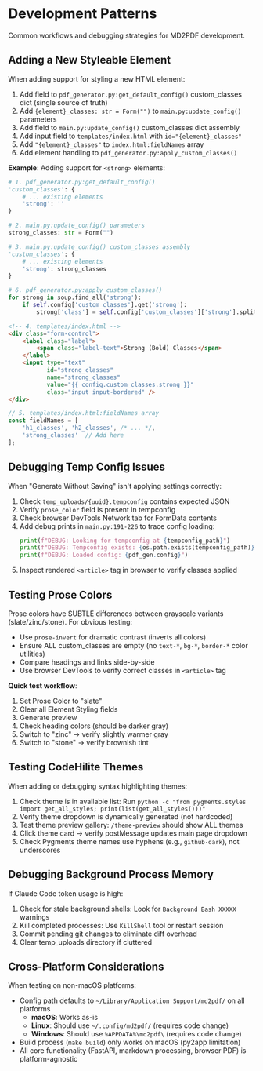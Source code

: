 # Development Patterns

Common workflows and debugging strategies for MD2PDF development.

## Adding a New Styleable Element

When adding support for styling a new HTML element:

1. Add field to `pdf_generator.py:get_default_config()` custom_classes dict (single source of truth)
2. Add `{element}_classes: str = Form("")` to `main.py:update_config()` parameters
3. Add field to `main.py:update_config()` custom_classes dict assembly
4. Add input field to `templates/index.html` with `id="{element}_classes"`
5. Add `"{element}_classes"` to `index.html:fieldNames` array
6. Add element handling to `pdf_generator.py:apply_custom_classes()`

**Example**: Adding support for `<strong>` elements:

```python
# 1. pdf_generator.py:get_default_config()
'custom_classes': {
    # ... existing elements
    'strong': ''
}

# 2. main.py:update_config() parameters
strong_classes: str = Form("")

# 3. main.py:update_config() custom_classes assembly
'custom_classes': {
    # ... existing elements
    'strong': strong_classes
}

# 6. pdf_generator.py:apply_custom_classes()
for strong in soup.find_all('strong'):
    if self.config['custom_classes'].get('strong'):
        strong['class'] = self.config['custom_classes']['strong'].split()
```

```html
<!-- 4. templates/index.html -->
<div class="form-control">
    <label class="label">
        <span class="label-text">Strong (Bold) Classes</span>
    </label>
    <input type="text"
           id="strong_classes"
           name="strong_classes"
           value="{{ config.custom_classes.strong }}"
           class="input input-bordered" />
</div>
```

```javascript
// 5. templates/index.html:fieldNames array
const fieldNames = [
    'h1_classes', 'h2_classes', /* ... */,
    'strong_classes'  // Add here
];
```

## Debugging Temp Config Issues

When "Generate Without Saving" isn't applying settings correctly:

1. Check `temp_uploads/{uuid}.tempconfig` contains expected JSON
2. Verify `prose_color` field is present in tempconfig
3. Check browser DevTools Network tab for FormData contents
4. Add debug prints in `main.py:191-226` to trace config loading:
   ```python
   print(f"DEBUG: Looking for tempconfig at {tempconfig_path}")
   print(f"DEBUG: Tempconfig exists: {os.path.exists(tempconfig_path)}")
   print(f"DEBUG: Loaded config: {pdf_gen.config}")
   ```
5. Inspect rendered `<article>` tag in browser to verify classes applied

## Testing Prose Colors

Prose colors have SUBTLE differences between grayscale variants (slate/zinc/stone). For obvious testing:

- Use `prose-invert` for dramatic contrast (inverts all colors)
- Ensure ALL custom_classes are empty (no `text-*`, `bg-*`, `border-*` color utilities)
- Compare headings and links side-by-side
- Use browser DevTools to verify correct classes in `<article>` tag

**Quick test workflow**:
1. Set Prose Color to "slate"
2. Clear all Element Styling fields
3. Generate preview
4. Check heading colors (should be darker gray)
5. Switch to "zinc" → verify slightly warmer gray
6. Switch to "stone" → verify brownish tint

## Testing CodeHilite Themes

When adding or debugging syntax highlighting themes:

1. Check theme is in available list: Run `python -c "from pygments.styles import get_all_styles; print(list(get_all_styles()))"`
2. Verify theme dropdown is dynamically generated (not hardcoded)
3. Test theme preview gallery: `/theme-preview` should show ALL themes
4. Click theme card → verify postMessage updates main page dropdown
5. Check Pygments theme names use hyphens (e.g., `github-dark`), not underscores

## Debugging Background Process Memory

If Claude Code token usage is high:

1. Check for stale background shells: Look for `Background Bash XXXXX` warnings
2. Kill completed processes: Use `KillShell` tool or restart session
3. Commit pending git changes to eliminate diff overhead
4. Clear temp_uploads directory if cluttered

## Cross-Platform Considerations

When testing on non-macOS platforms:

- Config path defaults to `~/Library/Application Support/md2pdf/` on all platforms
  - **macOS**: Works as-is
  - **Linux**: Should use `~/.config/md2pdf/` (requires code change)
  - **Windows**: Should use `%APPDATA%\md2pdf\` (requires code change)
- Build process (`make build`) only works on macOS (py2app limitation)
- All core functionality (FastAPI, markdown processing, browser PDF) is platform-agnostic
